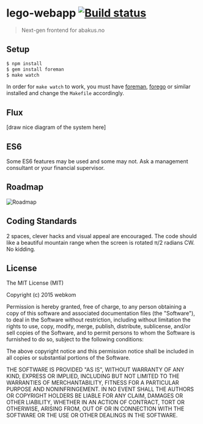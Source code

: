 # lego-webapp [![Build status](https://ci.frigg.io/badges/webkom/lego-webapp/)](https://ci.frigg.io/webkom/lego-webapp/last/)

> Next-gen frontend for abakus.no

## Setup
```bash
$ npm install
$ gem install foreman
$ make watch
```

In order for `make watch` to work, you must have [foreman](https://github.com/ddollar/foreman), [forego](https://github.com/ddollar/forego) or similar installed and change the `Makefile` accordingly.

## Flux
[draw nice diagram of the system here]

## ES6
Some ES6 features may be used and some may not. Ask a management consultant or your financial supervisor.

## Roadmap
![Roadmap](http://www.ntnu.no/kart/typo3temp/floorplans/floorPlan_a511b7194c63e6cfda1117ceadc20f80.jpg)

## Coding Standards
2 spaces, clever hacks and visual appeal are encouraged. The code should like a beautiful mountain range when the screen is rotated π/2 radians CW. No kidding.

## License
The MIT License (MIT)

Copyright (c) 2015 webkom

Permission is hereby granted, free of charge, to any person obtaining a copy
of this software and associated documentation files (the "Software"), to deal
in the Software without restriction, including without limitation the rights
to use, copy, modify, merge, publish, distribute, sublicense, and/or sell
copies of the Software, and to permit persons to whom the Software is
furnished to do so, subject to the following conditions:

The above copyright notice and this permission notice shall be included in
all copies or substantial portions of the Software.

THE SOFTWARE IS PROVIDED "AS IS", WITHOUT WARRANTY OF ANY KIND, EXPRESS OR
IMPLIED, INCLUDING BUT NOT LIMITED TO THE WARRANTIES OF MERCHANTABILITY,
FITNESS FOR A PARTICULAR PURPOSE AND NONINFRINGEMENT. IN NO EVENT SHALL THE
AUTHORS OR COPYRIGHT HOLDERS BE LIABLE FOR ANY CLAIM, DAMAGES OR OTHER
LIABILITY, WHETHER IN AN ACTION OF CONTRACT, TORT OR OTHERWISE, ARISING FROM,
OUT OF OR IN CONNECTION WITH THE SOFTWARE OR THE USE OR OTHER DEALINGS IN
THE SOFTWARE.
